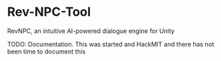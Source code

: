 # Rev-NPC-Tool
RevNPC, an intuitive AI-powered dialogue engine for Unity

TODO: Documentation. This was started and HackMIT and there has not been time to document this
